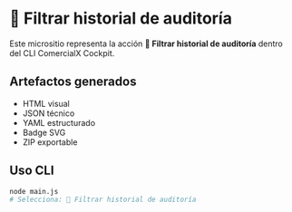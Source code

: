 # 🧾 Filtrar historial de auditoría

Este micrositio representa la acción **🧾 Filtrar historial de auditoría** dentro del CLI ComercialX Cockpit.

## Artefactos generados

- HTML visual
- JSON técnico
- YAML estructurado
- Badge SVG
- ZIP exportable

## Uso CLI

```bash
node main.js
# Selecciona: 🧾 Filtrar historial de auditoría
```
